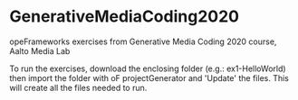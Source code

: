 # GenerativeMediaCoding2020
opeFrameworks exercises from Generative Media Coding 2020 course, Aalto Media Lab

To run the exercises, download the enclosing folder (e.g.: ex1-HelloWorld) then import the folder with oF projectGenerator and 'Update' the files. This will create all the files needed to run.
